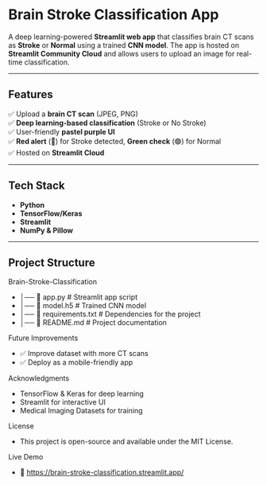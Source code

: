 # Brain Stroke Classification App  
A deep learning-powered **Streamlit web app** that classifies brain CT scans as **Stroke** or **Normal** using a trained **CNN model**. The app is hosted on **Streamlit Community Cloud** and allows users to upload an image for real-time classification.

---

## Features  
✅ Upload a **brain CT scan** (JPEG, PNG)  
✅ **Deep learning-based classification** (Stroke or No Stroke)  
✅ User-friendly **pastel purple UI**   
✅ **Red alert** (🔴) for Stroke detected, **Green check** (🟢) for Normal  
✅ Hosted on **Streamlit Cloud**  

---

## Tech Stack  
- **Python**  
- **TensorFlow/Keras** 
- **Streamlit** 
- **NumPy & Pillow**  

---

## Project Structure  
 Brain-Stroke-Classification 
 - │── 📄 app.py # Streamlit app script 
 - │── 📄 model.h5 # Trained CNN model 
 - │── 📄 requirements.txt # Dependencies for the project 
 - │── 📄 README.md # Project documentation

Future Improvements
- ✅ Improve dataset with more CT scans 
- ✅ Deploy as a mobile-friendly app 

Acknowledgments
- TensorFlow & Keras for deep learning
- Streamlit for interactive UI
- Medical Imaging Datasets for training

License
- This project is open-source and available under the MIT License.

Live Demo
- 🔗 https://brain-stroke-classification.streamlit.app/
